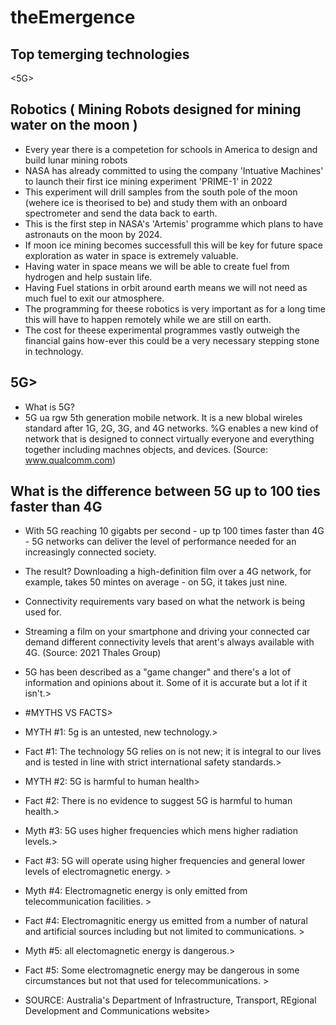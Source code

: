 # theEmergence
## Top temerging technologies 
<AI>
<5G>
<IoT (Internet of Things)>
<Serverless Computing>
<Biometrics>
<Augmented Reality/Virtual Reality>
<Blockchain>
<Robotics>
<NLP (Natural Language Processing)>
<Quantum Computing/>

## Robotics ( Mining Robots designed for mining water on the moon )
* Every year there is a competetion for schools in America to design and build lunar mining robots
* NASA has already committed to using the company 'Intuative Machines' to launch their first ice mining experiment 'PRIME-1' in 2022
* This experiment will drill samples from the south pole of the moon (wehere ice is theorised to be) and study them with an onboard spectrometer and send the data back to earth.
* This is the first step in NASA's 'Artemis' programme which plans to have astronauts on the moon by 2024.
* If moon ice mining becomes successfull this will be key for future space exploration as water in space is extremely valuable.
* Having water in space means we will be able to create fuel from hydrogen and help sustain life.
* Having Fuel stations in orbit around earth means we will not need as much fuel to exit our atmosphere.
* The programming for theese robotics is very important as for a long time this will have to happen remotely while we are still on earth.
* The cost for theese experimental programmes vastly outweigh the financial gains how-ever this could be a very necessary stepping stone in technology.


## 5G> 
* What is 5G?
* 5G ua rgw 5th generation mobile network.  It is a new blobal wireles standard after 1G, 2G, 3G, and 4G networks.  %G enables a new kind of network that is designed to connect virtually everyone and everything together including machnes objects, and devices. (Source:  www.qualcomm.com)
## What is the difference between 5G up to 100 ties faster than 4G 
* With 5G reaching 10 gigabts per second - up tp 100 times faster than 4G - 5G networks can deliver the level of performance needed for an increasingly connected society.  
* The result?  Downloading a high-definition film over a 4G network, for example, takes 50 mintes on average - on 5G, it takes just nine.  
* Connectivity requirements vary based on what the network is being used for.
* Streaming a film on your smartphone and driving your connected car demand different connectivity levels that arent's always available with 4G. (Source: 2021 Thales Group) 

* 5G has been described as a "game changer" and there's a lot of information and opinions about it.  Some of it is accurate but a lot if it isn't.>
* #MYTHS VS FACTS>
* MYTH #1:  5g is an untested, new technology.>
* Fact #1:  The technology 5G relies on is not new; it is integral to our lives and is tested in line with strict international safety standards.>
* MYTH #2:  5G is harmful to human health>
* Fact #2:  There is no evidence to suggest 5G is harmful to human health.>
* Myth #3:  5G uses higher frequencies which mens higher radiation levels.>
* Fact #3:  5G will operate using higher frequencies and general lower levels of electromagnetic energy. >
* Myth #4:  Electromagnetic energy is only emitted from telecommunication facilities. >
* Fact #4:  Electromagnitic energy us emitted from a number of natural and artificial sources including but not limited to communications.  >
* Myth #5:  all electomagnetic energy is dangerous.>
* Fact #5:  Some electromagnetic energy may be dangerous in some circumstances but not that used for telecommunications. >
* SOURCE:  Australia's Department of Infrastructure, Transport, REgional Development and Communications website>
